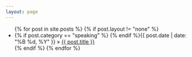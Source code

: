 ```yaml
---
layout: page
---
```


<ul class="posts">
  {% for post in site.posts %}
    {% if post.layout != "none" %}
    <li>{% if post.category == "speaking" %}<i class="fa fa-microphone"></i> {% endif %}<span>{{ post.date | date: "%B %d, %Y" }}</span> &raquo; <a href="{{ post.url }}">{{ post.title }}</a></li>
    {% endif %}
  {% endfor %}
</ul>